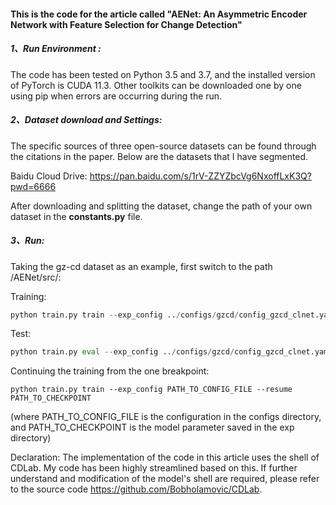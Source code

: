 #### This is the code for the article called "AENet: An Asymmetric Encoder Network with Feature Selection for Change Detection"

##### 1、Run Environment :
The code has been tested on Python 3.5 and 3.7, and the installed version of PyTorch is CUDA 11.3. Other toolkits can be downloaded one by one using pip when errors are occurring during the run.

##### 2、Dataset download and Settings:

The specific sources of three open-source datasets can be found through the citations in the paper. Below are the datasets that I have segmented.

Baidu Cloud Drive: https://pan.baidu.com/s/1rV-ZZYZbcVg6NxoffLxK3Q?pwd=6666

After downloading and splitting the dataset, change the path of your own dataset in the **constants.py** file.

##### 3、Run:
Taking the gz-cd dataset as an example, first switch to the path /AENet/src/:

Training: 

```python
python train.py train --exp_config ../configs/gzcd/config_gzcd_clnet.yaml   
```

Test: 

```python
python train.py eval --exp_config ../configs/gzcd/config_gzcd_clnet.yaml --resume ../exp/gzcd/weights/model_best_clnet.pth --save_on --subset test 
```

Continuing the training from the one breakpoint: 

```
python train.py train --exp_config PATH_TO_CONFIG_FILE --resume PATH_TO_CHECKPOINT
```

 (where PATH_TO_CONFIG_FILE is the configuration in the configs directory, and PATH_TO_CHECKPOINT is the model parameter saved in the exp directory)



Declaration: The implementation of the code in this article uses the shell of CDLab.  My code has been highly streamlined based on this.  If further understand and modification of the model's shell are required, please refer to the source code https://github.com/Bobholamovic/CDLab.

